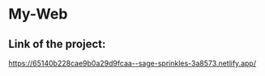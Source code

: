 # My-Web

## Link of the project:
https://65140b228cae9b0a29d9fcaa--sage-sprinkles-3a8573.netlify.app/
